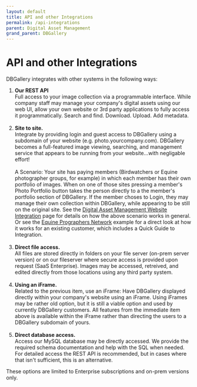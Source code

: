 ```yaml
---
layout: default
title: API and other Integrations
permalink: /api-integrations
parent: Digital Asset Management
grand_parent: DBGallery
---
```


# API and other Integrations

DBGallery integrates with other systems in the following ways:
<ol>
    <li><b>Our REST API</b>
    <br/>
    Full access to your image collection via a programmable interface.  While company staff may manage your company's digital assets using our web UI, allow your own website or 3rd party applications to fully access it programmatically.  Search and find. Download. Upload.  Add metadata.</li>
    <br/>
    <li><b>Site to site.</b>
    <br/>
    Integrate by providing login and guest access to DBGallery using a subdomain of your website (e.g. photo.yourcompany.com).  
    DBGallery becomes a full-featured image viewing, searching, and management service that appears to be running from your website...with negligable effort!  
    <br/><br/>
    A Scenario: Your site has paying members (Birdwatchers or Equine photographer groups, for example) in which each member has their own portfolio of images.  
    When on one of those sites pressing a member's Photo Portfolio button takes the person directly to a the member's portfolio 
    section of DBGallery.  If the member choses to Login, they may manage their own collection within DBGallery, while appearing to be still on the original site.  
    See the <a href="/solutions/dam-website-integration">Digital Asset Management Website Integration</a> page for details on how the above scenario works in general.
    Or see the <a href="/epn-example">Equine Prographers Network</a> example for a direct look at how it works for an existing customer, 
    which includes a Quick Guide to Integration.
    <br/><br/></li>
    <li><b>Direct file access.</b>
    <br/>
    All files are stored directly in folders on your file server (on-prem server version) or on our fileserver where secure access is provided upon request (SaaS Enterprise).
    Images may be accessed, retreived, and edited directly from those locations using any third party system.
    <br/><br/>
    </li>
    <li><b>Using an iFrame.</b>
    <br/>
    Related to the previous item, use an iFrame: Have DBGallery displayed directly within your company's website using an iFrame. Using iFrames may be rather old option, but it is still a viable option and used by currently DBGallery customers.  
    All features from the immediate item above is available within the iFrame rather than directing the users to a DBGallery subdomain of yours.
    <br/><br/>
    </li>
    <li><b>Direct database access.</b>
    <br/>
    Access our MySQL database may be directly accessed.  We provide the required schema documentation and help with the SQL when needed.  For detailed access the REST API is recommended, but in cases where that isn't sufficient, this is an alternative.
    <br/>
    </li>
</ol>
<p>These options are limited to Enterprise subscriptions and on-prem versions only.</p>


